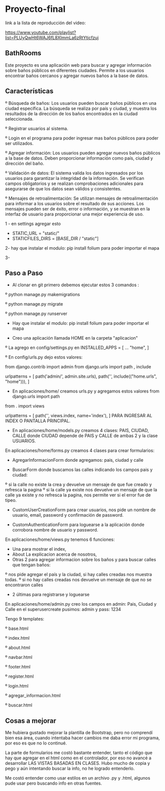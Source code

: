 # Proyecto-final

link a la lista de reproducción del video:

https://www.youtube.com/playlist?list=PLUyQwHt6WAJ6fL8XImmLa6zRtYticfzuj


## BathRooms
Este proyecto es una aplicación web para buscar y agregar información sobre baños públicos en diferentes ciudades. Permite a los usuarios encontrar baños cercanos y agregar nuevos baños a la base de datos.

## Características
º Búsqueda de baños: Los usuarios pueden buscar baños públicos en una ciudad específica. La búsqueda se realiza por país y ciudad, y muestra los resultados de la dirección de los baños encontrados en la ciudad seleccionada.

º Registrar usuarios al sistema.

º Login en el programa para poder ingresar mas baños públicos para poder ser utilizados.

º Agregar información: Los usuarios pueden agregar nuevos baños públicos a la base de datos. Deben proporcionar información como país, ciudad y dirección del baño.

º Validación de datos: El sistema valida los datos ingresados por los usuarios para garantizar la integridad de la información. Se verifican campos obligatorios y se realizan comprobaciones adicionales para asegurarse de que los datos sean válidos y consistentes.

º Mensajes de retroalimentación: Se utilizan mensajes de retroalimentación para informar a los usuarios sobre el resultado de sus acciones. Los mensajes pueden ser de éxito, error o información, y se muestran en la interfaz de usuario para proporcionar una mejor experiencia de uso.






1 - en settings  agregar esto  


- STATIC_URL = "static/"
- STATICFILES_DIRS = [BASE_DIR / "static"]


2- hay que instalar el modulo: pip install folium para poder importar el mapa


3- 


## Paso a Paso

- Al clonar en git primero debemos ejecutar estos 3 comandos :

º python manage.py makemigrations

º python manage.py migrate

º python manage.py runserver

- Hay que instalar el modulo: pip install folium para poder importar el mapa

- Creo una aplicación llamada HOME en la carpeta "aplicacion"

º La agrego en config/settings.py en INSTALLED_APPS = [ ... "home", ]

º En config/urls.py dejo estos valores:

from django.contrib import admin from django.urls import path , include

urlpatterns = [ path('admin/', admin.site.urls), path('', include(("home.urls", "home"))), ]

- En aplicaciones/home/ creamos urls.py y agregamos estos valores
from django.urls import path

from . import views

urlpatterns = [ path('', views.index, name='index'), ] PARA INGRESAR AL INDEX O PANTALLA PRINCIPAL.

- En aplicaciones/home/models.py creamos 4 clases: PAIS, CIUDAD, CALLE donde CIUDAD depende de PAIS y CALLE de ambas 2 y la clase USUARIOS.

En aplicaciones/home/forms.py creamos 4 clases para crear formularios:  
- AgregarInformacionForm donde agregamos: pais, ciudad y calle

- BuscarForm donde buscamos las calles indicando los campos pais y ciudad:

º si la calle no existe la crea y devuelve un mensaje de que fue creado y refresca la pagina º si la calle ya existe nos devuelve un mensaje de que la calle ya existe y no refresca la pagina, nos permite ver si el error fue de tipeo.

- CustomUserCreationForm para crear usuarios, nos pide un nombre de usuario, email, password y confirmación de password.

- CustomAuthenticationForm para loguearse a la aplicación donde corrobora nombre de usuario y password.

En aplicaciones/home/views.py tenemos 6 funciones:

- Una para mostrar el index, 
- About La explicacion acerca de nosotros, 
- Otras 2 para agregar informacion sobre los baños y para buscar calles que tengan baños:

º nos pide agregar el país y la ciudad, si hay calles creadas nos muestra todas. º si no hay calles creadas nos devuelve un mensaje de que no se encontraron calles 
- 2 últimas para registrarse y loguearse

En aplicaciones/home/admin.py
creo los campos en admin: Pais, Ciudad y Calle en el superusercreate pusimos: admin y pass: 1234

Tengo 9 templates:

 º  base.html 

 º  index.html 

 º about.html 

 º navbar.html

 º footer.html

 º register.html

 º login.html 

 º agregar_informacion.html 

 º buscar.html


 ## Cosas a mejorar
Me hubiera gustado mejorar la plantilla de Bootstrap, pero no comprendí bien esa área, cuando intentaba hacer cambios me daba error mi programa, por eso es que no lo continué.

La parte de formularios me costó bastante entender, tanto el código que hay que agregar en el html como en el controlador, por eso no avancé a desarrollar LAS VISTAS BASADAS EN CLASES. Hubo mucho de copia y pego y aún intentando buscar la info, no he logrado entenderlo.

Me costó entender como usar estilos en un archivo .py y .html, algunos pude usar pero buscando info en otras fuentes.